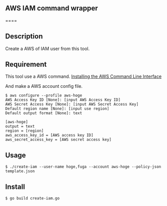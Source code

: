 ## AWS IAM command wrapper

====

## Description

Create a AWS of IAM user from this tool.

## Requirement

This tool use a AWS command.
[Installing the AWS Command Line Interface](http://docs.aws.amazon.com/cli/latest/userguide/installing.html)

And make a AWS account config file.
```
$ aws configure --profile aws-hoge
AWS Access Key ID [None]: [input AWS Access Key ID]
AWS Secret Access Key [None]: [input AWS Secret Access Key]
Default region name [None]: [input use region]
Default output format [None]: text
```
```
[aws-hoge]
output = text
region = [region]
aws_access_key_id = [AWS access key ID]
aws_secret_access_key = [AWS secret access key]
```

## Usage
`$ ./create-iam --user-name hoge,fuga --account aws-hoge --policy-json template.json`

## Install
`$ go build create-iam.go`
